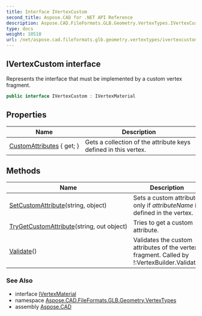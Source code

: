 ```yaml
---
title: Interface IVertexCustom
second_title: Aspose.CAD for .NET API Reference
description: Aspose.CAD.FileFormats.GLB.Geometry.VertexTypes.IVertexCustom interface. Represents the interface that must be implemented by a custom vertex fragment
type: docs
weight: 10510
url: /net/aspose.cad.fileformats.glb.geometry.vertextypes/ivertexcustom/
---
```

## IVertexCustom interface

Represents the interface that must be implemented by a custom vertex fragment.

```csharp
public interface IVertexCustom : IVertexMaterial
```

## Properties

| Name | Description |
| --- | --- |
| [CustomAttributes](../../aspose.cad.fileformats.glb.geometry.vertextypes/ivertexcustom/customattributes/) { get; } | Gets a collection of the attribute keys defined in this vertex. |

## Methods

| Name | Description |
| --- | --- |
| [SetCustomAttribute](../../aspose.cad.fileformats.glb.geometry.vertextypes/ivertexcustom/setcustomattribute/)(string, object) | Sets a custom attribute only if *attributeName* is defined in the vertex. |
| [TryGetCustomAttribute](../../aspose.cad.fileformats.glb.geometry.vertextypes/ivertexcustom/trygetcustomattribute/)(string, out object) | Tries to get a custom attribute. |
| [Validate](../../aspose.cad.fileformats.glb.geometry.vertextypes/ivertexcustom/validate/)() | Validates the custom attributes of the vertex fragment. Called by !:VertexBuilder.Validate. |

### See Also

* interface [IVertexMaterial](../ivertexmaterial/)
* namespace [Aspose.CAD.FileFormats.GLB.Geometry.VertexTypes](../../aspose.cad.fileformats.glb.geometry.vertextypes/)
* assembly [Aspose.CAD](../../)


